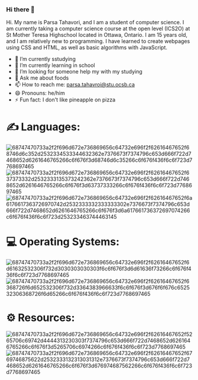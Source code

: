 ### Hi there 👋
Hi. My name is Parsa Tahavori, and I am a student of computer science. I am currently taking a computer science course at the open level (ICS2O) at St Mother Teresa Highschool located in Ottawa, Ontario. I am 15 years old, and I am relatively new to programming. I have learned to create webpages using CSS and HTML, as well as basic algorithms with JavaScript.

- 🔭 I’m currently sstudying
- 🌱 I’m currently learning in school 
- 🤔 I’m looking for someone help my with my studying
- 💬 Ask me about foods 
- 📫 How to reach me: parsa.tahavroi@stu.ocsb.ca
- 😄 Pronouns: he/him
- ⚡ Fun fact: I don't like pineapple on pizza 

<h1> ✍ Languages:</h1>

![68747470733a2f2f696d672e736869656c64732e696f2f62616467652f68746d6c352d2532334533344632362e7376673f7374796c653d666f722d7468652d6261646765266c6f676f3d68746d6c35266c6f676f436f6c6f723d7768697465](https://user-images.githubusercontent.com/113055869/201443029-56004f4a-4d26-4d25-923c-6081e8d45bdf.svg)
![68747470733a2f2f696d672e736869656c64732e696f2f62616467652f637373332d2532333135373242362e7376673f7374796c653d666f722d7468652d6261646765266c6f676f3d63737333266c6f676f436f6c6f723d7768697465](https://user-images.githubusercontent.com/113055869/201443033-ca23bac6-205f-4c19-bcc4-2af49abd0123.svg)
![68747470733a2f2f696d672e736869656c64732e696f2f62616467652f6a6176617363726970742d2532333332333333302e7376673f7374796c653d666f722d7468652d6261646765266c6f676f3d6a617661736372697074266c6f676f436f6c6f723d253233463744463145](https://user-images.githubusercontent.com/113055869/201443036-90fb66f2-3a5b-4e26-8880-d4d15b04f379.svg)

<h1>💻 Operating Systems:</h1>

![68747470733a2f2f696d672e736869656c64732e696f2f62616467652f6d61632532306f732d3030303030303f6c6f676f3d6d61636f73266c6f676f436f6c6f723d7768697465](https://user-images.githubusercontent.com/113055869/201443169-8613478a-794c-4ac2-82ea-69763fea8976.svg)
![68747470733a2f2f696d672e736869656c64732e696f2f62616467652f6368726f6d652532306f732d3364383966633f6c6f676f3d676f6f676c652532306368726f6d65266c6f676f436f6c6f723d7768697465](https://user-images.githubusercontent.com/113055869/201443180-0ac4047d-1f29-4a31-90e3-0baee5186c46.svg)

<h1>⚙️ Resources:</h1>

![68747470733a2f2f696d672e736869656c64732e696f2f62616467652f5265706c69742d4444313230303f7374796c653d666f722d7468652d6261646765266c6f676f3d5265706c6974266c6f676f436f6c6f723d7768697465](https://user-images.githubusercontent.com/113055869/201443233-a182698c-35d9-4d15-a388-efdd9974c755.svg)
![68747470733a2f2f696d672e736869656c64732e696f2f62616467652f6769746875622d2532333132313031312e7376673f7374796c653d666f722d7468652d6261646765266c6f676f3d676974687562266c6f676f436f6c6f723d7768697465](https://user-images.githubusercontent.com/113055869/201443244-a67b7a2d-dd1d-4019-a0af-09dc0feaaf7c.svg)

